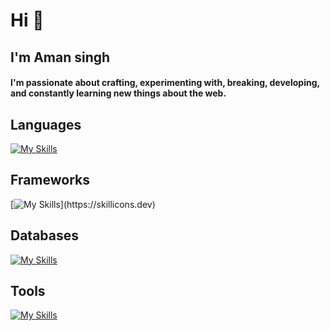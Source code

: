 <h1>Hi 👋</h1>
<h2>I'm Aman singh</h2>

<h4 >
 I'm passionate about crafting, experimenting with, breaking, developing, and constantly learning new things about the web.
</h4>






<h2>Languages</h2>

[![My Skills](https://skillicons.dev/icons?i=ts,js,bash,python,cpp)](https://skillicons.dev)

<h2>Frameworks</h2>


[![My Skills](https://skillicons.dev/icons?i=express,fastapi,react,nextjs,tailwindcss,)](https://skillicons.dev)

<h2>Databases</h2>

[![My Skills](https://skillicons.dev/icons?i=postgres,redis,mongo,mysql)](https://skillicons.dev)
<h2>Tools</h2>
 
[![My Skills](https://skillicons.dev/icons?i=git,docker,kafka,linux)](https://skillicons.dev)
